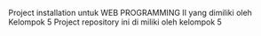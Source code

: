 Project installation untuk WEB PROGRAMMING II yang dimiliki oleh Kelompok 5
Project repository ini di miliki oleh kelompok 5